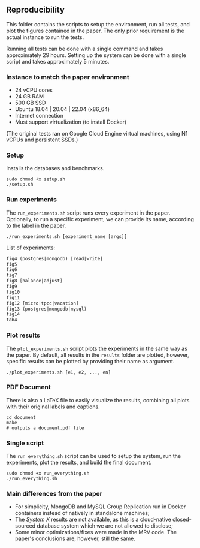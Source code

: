 ## Reproducibility

This folder contains the scripts to setup the environment, run all tests, and plot the figures contained in the paper. The only prior requirement is the actual instance to run the tests.

Running all tests can be done with a single command and takes approximately 29 hours. Setting up the system can be done with a single script and takes approximately 5 minutes.


### Instance to match the paper environment

- 24 vCPU cores
- 24 GB RAM
- 500 GB SSD
- Ubuntu 18.04 | 20.04 | 22.04 (x86_64)
- Internet connection
- Must support virtualization (to install Docker)

(The original tests ran on Google Cloud Engine virtual machines, using N1 vCPUs and persistent SSDs.)

### Setup

Installs the databases and benchmarks.

```shell
sudo chmod +x setup.sh
./setup.sh
```


### Run experiments

The `run_experiments.sh` script runs every experiment in the paper. Optionally, to run a specific experiment, we can provide its name, according to the label in the paper.

```shell
./run_experiments.sh [experiment_name [args]]
```

List of experiments:
```txt
fig4 (postgres|mongodb) [read|write]
fig5
fig6
fig7
fig8 [balance|adjust]
fig9
fig10
fig11
fig12 [micro|tpcc|vacation]
fig13 (postgres|mongodb|mysql)
fig14
tab4
```


### Plot results

The `plot_experiments.sh` script plots the experiments in the same way as the paper. By default, all results in the `results` folder are plotted, however, specific results can be plotted by providing their name as argument.

```shell
./plot_experiments.sh [e1, e2, ..., en]
```


### PDF Document

There is also a LaTeX file to easily visualize the results, combining all plots with their original labels and captions.

```shell
cd document
make
# outputs a document.pdf file
```


### Single script

The `run_everything.sh` script can be used to setup the system, run the experiments, plot the results, and build the final document.

```shell
sudo chmod +x run_everything.sh
./run_everything.sh
```


### Main differences from the paper

- For simplicity, MongoDB and MySQL Group Replication run in Docker containers instead of natively in standalone machines;
- The *System X* results are not available, as this is a cloud-native closed-sourced database system which we are not allowed to disclose;
- Some minor optimizations/fixes were made in the MRV code. The paper's conclusions are, however, still the same.

